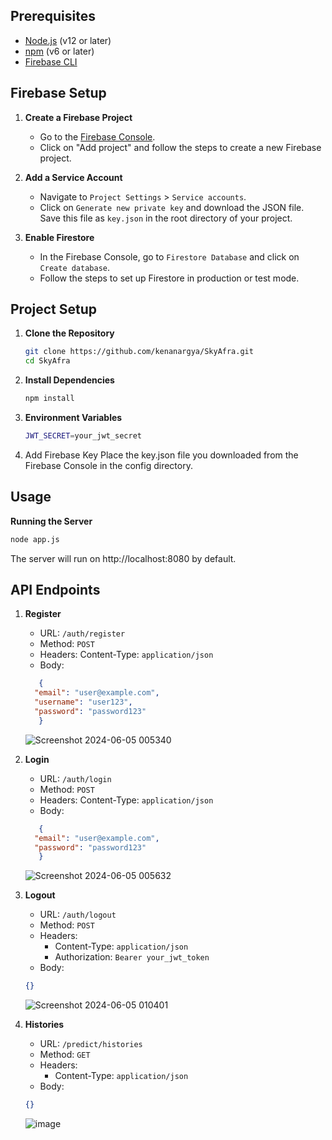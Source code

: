 ## Prerequisites

- [Node.js](https://nodejs.org/) (v12 or later)
- [npm](https://www.npmjs.com/get-npm) (v6 or later)
- [Firebase CLI](https://firebase.google.com/docs/cli)

## Firebase Setup

1. **Create a Firebase Project**
   - Go to the [Firebase Console](https://console.firebase.google.com/).
   - Click on "Add project" and follow the steps to create a new Firebase project.

2. **Add a Service Account**
   - Navigate to `Project Settings` > `Service accounts`.
   - Click on `Generate new private key` and download the JSON file. Save this file as `key.json` in the root directory of your project.

3. **Enable Firestore**
   - In the Firebase Console, go to `Firestore Database` and click on `Create database`.
   - Follow the steps to set up Firestore in production or test mode.

## Project Setup

1. **Clone the Repository**

   ```bash
   git clone https://github.com/kenanargya/SkyAfra.git
   cd SkyAfra
   ```

2. **Install Dependencies**
   ```bash
   npm install
   ```

3. **Environment Variables**
   ```bash
   JWT_SECRET=your_jwt_secret
   ```
   
4. Add Firebase Key
   Place the key.json file you downloaded from the Firebase Console in the config directory.

## Usage

**Running the Server**
```bash
node app.js
```
The server will run on http://localhost:8080 by default.

## API Endpoints

1. **Register**
   - URL: `/auth/register`
   - Method: `POST`
   - Headers: Content-Type: `application/json`
   - Body:
   ```json
      {
     "email": "user@example.com",
     "username": "user123",
     "password": "password123"
      }
     ```
   
   ![Screenshot 2024-06-05 005340](https://github.com/kenanargya/SkyAfra/assets/71255346/98e331c2-0c01-4905-af4f-c4038e3ceeee)

2. **Login**
   - URL: `/auth/login`
   - Method: `POST`
   - Headers: Content-Type: `application/json`
   - Body:
   ```json
      {
     "email": "user@example.com",
     "password": "password123"
      }
     ```
   
   ![Screenshot 2024-06-05 005632](https://github.com/kenanargya/SkyAfra/assets/71255346/b1d7eb4f-c3af-47e3-bc48-78dcf4778daf)

3. **Logout**
   - URL: `/auth/logout`
   - Method: `POST`
   - Headers:
      - Content-Type: `application/json`
      - Authorization: `Bearer your_jwt_token`
   - Body:
   ```json
   {}
   ```
   
   ![Screenshot 2024-06-05 010401](https://github.com/kenanargya/SkyAfra/assets/71255346/f647a4ac-252e-43ac-a6e3-96f66e0cfbe8)

4. **Histories**
   - URL: `/predict/histories`
   - Method: `GET`
   - Headers:
      - Content-Type: `application/json`
   - Body:
   ```json
   {}
   ```
   
   ![image](https://github.com/SkyAfra/Cloud-Computing/assets/92387421/c6ae671a-d691-4ec4-bf1f-d7afd2c645e5)

